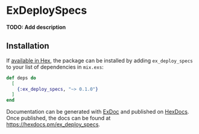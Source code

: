 # ExDeploySpecs

**TODO: Add description**

## Installation

If [available in Hex](https://hex.pm/docs/publish), the package can be installed
by adding `ex_deploy_specs` to your list of dependencies in `mix.exs`:

```elixir
def deps do
  [
    {:ex_deploy_specs, "~> 0.1.0"}
  ]
end
```

Documentation can be generated with [ExDoc](https://github.com/elixir-lang/ex_doc)
and published on [HexDocs](https://hexdocs.pm). Once published, the docs can
be found at <https://hexdocs.pm/ex_deploy_specs>.


